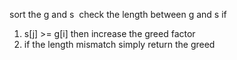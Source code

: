 sort the g and s
​
check the length between g and s if
1. s[j] >= g[i] then increase the greed factor
2. if the length mismatch simply return the greed